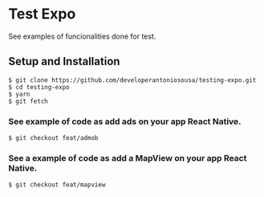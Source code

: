 # Test Expo

See examples of funcionalities done for test.

## Setup and Installation

```
$ git clone https://github.com/developerantoniosousa/testing-expo.git
$ cd testing-expo
$ yarn
$ git fetch
```

### See example of code as add ads on your app React Native.

```
$ git checkout feat/admob
```

### See a example of code as add a MapView on your app React Native.

```
$ git checkout feat/mapview
```
